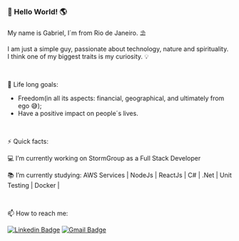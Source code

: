 ###  👋 Hello World! 🌎

My name is Gabriel, I´m from Rio de Janeiro. ⛱

I am just a simple guy, passionate about technology, nature 
and spirituality.<br>
I think one of my biggest traits is my curiosity. 💡<br> 

<br>

📌 Life long goals:
- Freedom(in all its aspects: financial, geographical, and ultimately from ego 😅);
- Have a positive impact on people´s lives.

<br>

⚡ Quick facts:

💻 I’m currently working on StormGroup as a Full Stack Developer

📚 I’m currently studying: AWS Services | NodeJs | ReactJs | C# | .Net | Unit Testing | Docker |

<br>

📫 How to reach me: 

[![Linkedin Badge](https://img.shields.io/badge/-LinkedIn-blue?style=flat-square&logo=Linkedin&logoColor=white&link=https://www.linkedin.com/in/garccosta)](https://www.linkedin.com/in/garccosta)
[![Gmail Badge](https://img.shields.io/badge/-Gmail-c14438?style=flat-square&logo=Gmail&logoColor=white&link=mailto:garccosta@gmail.com)](mailto:garccosta@gmail.com)


<!--
**Garccosta/Garccosta** is a ✨ _special_ ✨ repository because its `README.md` (this file) appears on your GitHub profile.

